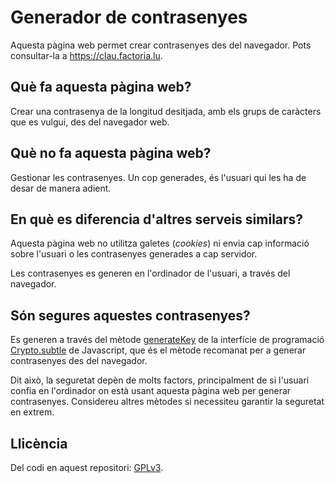 # Generador de contrasenyes

Aquesta pàgina web permet crear contrasenyes des del navegador. Pots consultar-la a https://clau.factoria.lu.

## Què fa aquesta pàgina web?

Crear una contrasenya de la longitud desitjada, amb els grups de caràcters que es vulgui, des del navegador web.

## Què no fa aquesta pàgina web?

Gestionar les contrasenyes. Un cop generades, és l'usuari qui les ha de desar de manera adient.

## En què es diferencia d'altres serveis similars?

Aquesta pàgina web no utilitza galetes (*cookies*) ni envia cap informació sobre l'usuari o les contrasenyes generades a cap servidor.

Les contrasenyes es generen en l'ordinador de l'usuari, a través del navegador.

## Són segures aquestes contrasenyes?

Es generen a través del mètode [generateKey](https://developer.mozilla.org/en-US/docs/Web/API/SubtleCrypto/generateKey) de la interfície de programació [Crypto.subtle](https://developer.mozilla.org/en-US/docs/Web/API/Crypto/subtle) de Javascript, que és el mètode recomanat per a generar contrasenyes des del navegador.

Dit això, la seguretat depèn de molts factors, principalment de si l'usuari confia en l'ordinador on està usant aquesta pàgina web per generar contrasenyes. Considereu altres mètodes si necessiteu garantir la seguretat en extrem.

## Llicència

Del codi en aquest repositori: [GPLv3](LICENSE).
